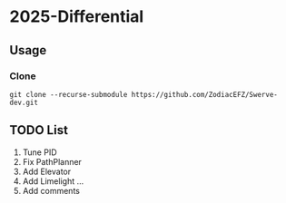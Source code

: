 # 2025-Differential

## Usage

### Clone

```
git clone --recurse-submodule https://github.com/ZodiacEFZ/Swerve-dev.git
```

## TODO List

1. Tune PID
2. Fix PathPlanner
3. Add Elevator
4. Add Limelight
	...
5. Add comments
